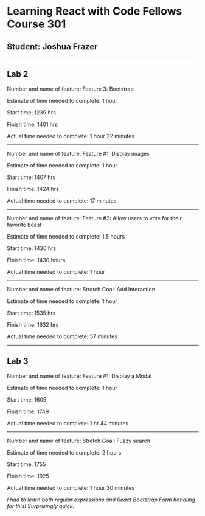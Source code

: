 # Learning React with Code Fellows Course 301
## Student: Joshua Frazer

---
## Lab 2

Number and name of feature: Feature 3: Bootstrap

Estimate of time needed to complete: 1 hour

Start time: 1239 hrs

Finish time: 1401 hrs 

Actual time needed to complete: 1 hour 22 minutes 

---

Number and name of feature: Feature #1: Display images

Estimate of time needed to complete: 1 hour

Start time: 1407 hrs

Finish time: 1424 hrs

Actual time needed to complete: 17 minutes

---

Number and name of feature: Feature #2: Allow users to vote for their favorite beast

Estimate of time needed to complete: 1.5 hours

Start time: 1430 hrs

Finish time: 1430 hours

Actual time needed to complete: 1 hour 

---

Number and name of feature: Stretch Goal: Add Interaction

Estimate of time needed to complete: 1 hour

Start time: 1535 hrs

Finish time: 1632 hrs

Actual time needed to complete: 57 minutes  

---

## Lab 3

Number and name of feature: Feature #1: Display a Modal

Estimate of time needed to complete: 1 hour

Start time: 1605

Finish time: 1749

Actual time needed to complete: 1 hr 44 minutes

---

Number and name of feature: Stretch Goal: Fuzzy search

Estimate of time needed to complete: 2 hours

Start time: 1755

Finish time: 1925

Actual time needed to complete: 1 hour 30 minutes

*I had to learn both regular expressions and React Bootstrap Form handling for this! Surprisingly quick.*